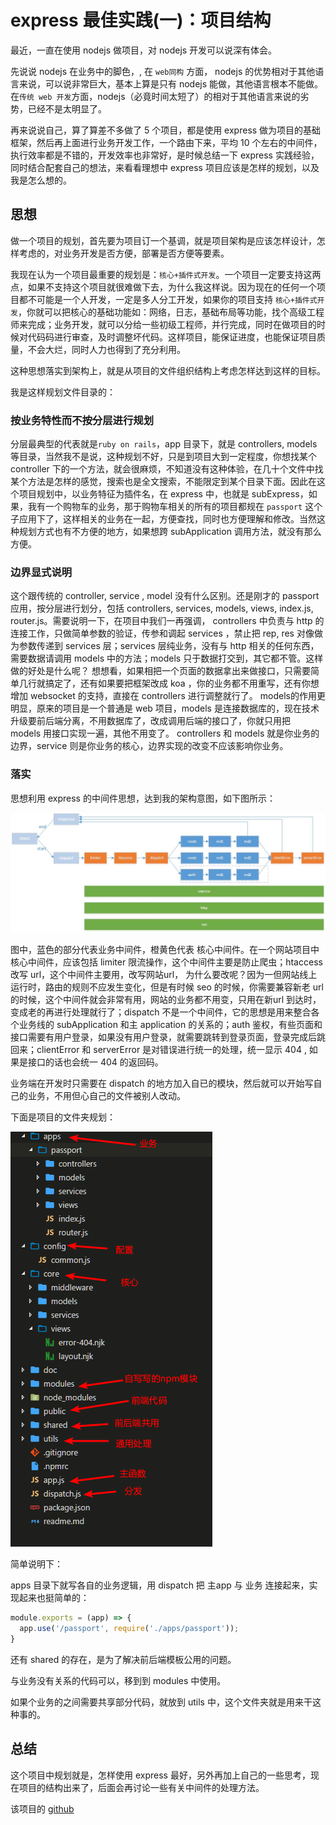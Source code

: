 # express 最佳实践(一)：项目结构

最近，一直在使用 nodejs 做项目，对 nodejs 开发可以说深有体会。

先说说 nodejs 在业务中的脚色，, 在 `web同构` 方面， nodejs 的优势相对于其他语言来说，可以说非常巨大，基本上算是只有 nodejs 能做，其他语言根本不能做。在`传统 web 开发`方面，nodejs（必竟时间太短了）的相对于其他语言来说的劣势，已经不是太明显了。

再来说说自己，算了算差不多做了 5 个项目，都是使用 express 做为项目的基础框架，然后再上面进行业务开发工作，一个路由下来，平均 10 个左右的中间件，执行效率都是不错的，开发效率也非常好，是时候总结一下 express 实践经验，同时结合配套自己的想法，来看看理想中 express 项目应该是怎样的规划，以及我是怎么想的。

## 思想
做一个项目的规划，首先要为项目订一个基调，就是项目架构是应该怎样设计，怎样考虑的，对业务开发是否方便，部署是否方便等要素。

我现在认为一个项目最重要的规划是：`核心+插件式开发`。一个项目一定要支持这两点，如果不支持这个项目就很难做下去，为什么我这样说。因为现在的任何一个项目都不可能是一个人开发，一定是多人分工开发，如果你的项目支持 `核心+插件式开发`，你就可以把核心的基础功能如：网络，日志，基础布局等功能，找个高级工程师来完成；业务开发，就可以分给一些初级工程师，并行完成，同时在做项目的时候对代码码进行审查，及时调整坏代码。这样项目，能保证进度，也能保证项目质量，不会大烂，同时人力也得到了充分利用。

这种思想落实到架构上，就是从项目的文件组织结构上考虑怎样达到这样的目标。

我是这样规划文件目录的：

### 按业务特性而不按分层进行规划
分层最典型的代表就是`ruby on rails`，app 目录下，就是 controllers, models等目录，当然我不是说，这种规划不好，只是到项目大到一定程度，你想找某个 controller 下的一个方法，就会很麻烦，不知道没有这种体验，在几十个文件中找某个方法是怎样的感觉，搜索也是全文搜索，不能限定到某个目录下面。因此在这个项目规划中，以业务特征为插件名，在 express 中，也就是 subExpress，如果，我有一个购物车的业务，那于购物车相关的所有的项目都规在 `passport` 这个子应用下了，这样相关的业务在一起，方便查找，同时也方便理解和修改。当然这种规划方式也有不方便的地方，如果想跨 subApplication 调用方法，就没有那么方便。

### 边界显式说明
这个跟传统的 controller, service , model 没有什么区别。还是刚才的 passport 应用，按分层进行划分，包括 controllers, services, models, views, index.js, router.js。需要说明一下，在项目中我们一再强调， controllers 中负责与 http 的连接工作，只做简单参数的验证，传参和调起 services ，禁止把 rep, res 对像做为参数传递到 services 层；services 层纯业务，没有与 http 相关的任何东西，需要数据请调用 models 中的方法；models 只于数据打交到，其它都不管。这样做的好处是什么呢？ 想想看，如果相把一个页面的数据拿出来做接口，只需要简单几行就搞定了，还有如果要把框架改成 koa ，你的业务都不用重写，还有你想增加 websocket 的支持，直接在 controllers 进行调整就行了。 models的作用更明显，原来的项目是一个普通是 web 项目，models 是连接数据库的，现在技术升级要前后端分离，不用数据库了，改成调用后端的接口了，你就只用把　models 用接口实现一遍，其他不用变了。 controllers 和 models 就是你业务的边界，service 则是你业务的核心，边界实现的改变不应该影响你业务。


### 落实
思想利用 express 的中间件思想，达到我的架构意图，如下图所示：

![frame](./images/framework.jpg)

图中，蓝色的部分代表业务中间件，橙黄色代表 核心中间件。在一个网站项目中核心中间件，应该包括 limiter 限流操作，这个中间件主要是防止爬虫；htaccess 改写 url，这个中间件主要用，改写网站url， 为什么要改呢？因为一但网站线上运行时，路由的规则不应发生变化，但是有时候 seo 的时候，你需要兼容新老 url 的时候，这个中间件就会非常有用，网站的业务都不用变，只用在新url 到达时，变成老的再进行处理就行了；dispatch 不是一个中间件，它的思想是用来整合各个业务线的 subApplication 和主 application 的关系的；auth 鉴权，有些页面和接口需要有用户登录，如果没有用户登录，就需要跳转到登录页面，登录完成后跳回来；clientError 和 serverError 是对错误进行统一的处理，统一显示 404 , 如果是接口的话也会统一 404 的返回码。

业务端在开发时只需要在 dispatch 的地方加入自已的模块，然后就可以开始写自己的业务，不用但心自己的文件被别人改动。

下面是项目的文件夹规划：

![dir](./images/dir.png)

简单说明下：

apps 目录下就写各自的业务逻辑，用 dispatch 把 主app 与 业务 连接起来，实现起来也挺简单的：

```js
module.exports = (app) => {
  app.use('/passport', require('./apps/passport'));
}
```

还有 shared 的存在，是为了解决前后端模板公用的问题。

与业务没有关系的代码可以，移到到 modules 中使用。

如果个业务的之间需要共享部分代码，就放到 utils 中，这个文件夹就是用来干这种事的。

## 总结
这个项目中规划就是，怎样使用 express 最好，另外再加上自己的一些思考，现在项目的结构出来了，后面会再讨论一些有关中间件的处理方法。

该项目的 [github](https://github.com/htoooth/express-boilerplate)



